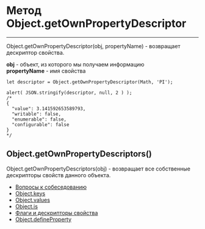 # Метод Object.getOwnPropertyDescriptor
____

Object.getOwnPropertyDescriptor(obj, propertyName) - возвращает дескриптор свойства.

**obj** - oбъект, из которого мы получаем информацию<br>
**propertyName** - имя свойства

```
let descriptor = Object.getOwnPropertyDescriptor(Math, 'PI');

alert( JSON.stringify(descriptor, null, 2 ) );
/*
{
  "value": 3.141592653589793,
  "writable": false,
  "enumerable": false,
  "configurable": false
}
*/
```

## Object.getOwnPropertyDescriptors()

Object.getOwnPropertyDescriptors(obj) - возвращает все собственные дескрипторы свойств данного объекта.

- [Вопросы к собеседованию](../../README.md)
- [Object.keys](./Object.keys.md)
- [Object.values](./Object.values.md)
- [Object.is](./Object.is.md)
- [Флаги и дескрипторы свойства](./flagsAndDescriptors.md)
- [Object.defineProperty](./Object.defineProperty.md)